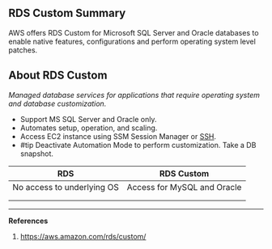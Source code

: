 ## RDS Custom Summary
AWS offers RDS Custom for Microsoft SQL Server and Oracle databases to enable native features, configurations and perform operating system level patches.
## About RDS Custom
*Managed database services for applications that require operating system and database customization.*
- Support MS SQL Server and Oracle only.
- Automates setup, operation, and scaling.
- Access EC2 instance using SSM Session Manager or [SSH](SSH.md).
- #tip Deactivate Automation Mode to perform customization. Take a DB snapshot.

| RDS                        | RDS Custom                  |
| -------------------------- | --------------------------- |
| No access to underlying OS | Access for MySQL and Oracle |
|                            |                             |
|                            |                             |                           |                             |

---
 **References**
1. https://aws.amazon.com/rds/custom/